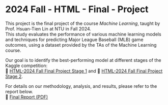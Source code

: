 # 2024 Fall - HTML - Final - Project  

This project is the final project of the course *Machine Learning*, taught by Prof. Hsuan-Tien Lin at NTU in Fall 2024.  
This study evaluates the performance of various machine learning models and techniques for predicting Major League Baseball (MLB) game outcomes, using a dataset provided by the TAs of the Machine Learning course.  

Our goal is to identify the best-performing model at different stages of the Kaggle competition:  
🔗 [HTML-2024 Fall Final Project Stage 1](https://www.kaggle.com/competitions/html-2024-fall-final-project-stage-1)  and 
🔗 [HTML-2024 Fall Final Project Stage 2](https://www.kaggle.com/competitions/html2024-fall-final-project-stage-2).

For details on our methodology, analysis, and results, please refer to the report below.  
📄 [Final Report (PDF)](ML_final_report.pdf)  
